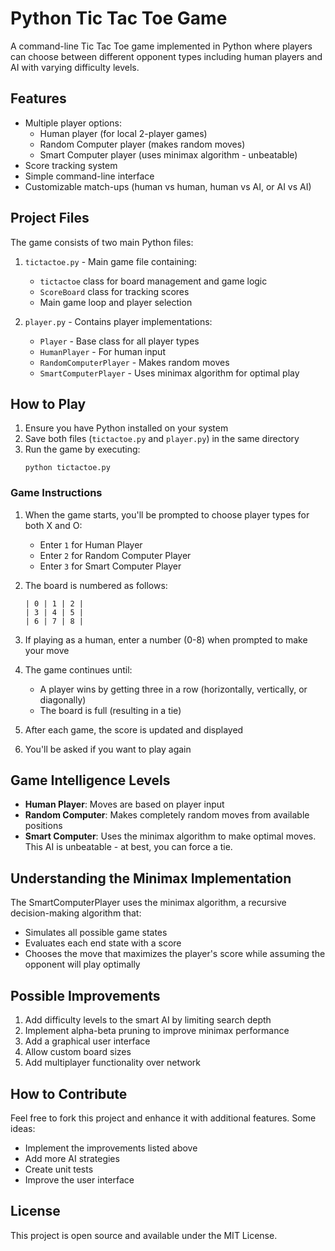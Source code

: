 # Python Tic Tac Toe Game

A command-line Tic Tac Toe game implemented in Python where players can choose between different opponent types including human players and AI with varying difficulty levels.

## Features

- Multiple player options:
  - Human player (for local 2-player games)
  - Random Computer player (makes random moves)
  - Smart Computer player (uses minimax algorithm - unbeatable)
- Score tracking system
- Simple command-line interface
- Customizable match-ups (human vs human, human vs AI, or AI vs AI)

## Project Files

The game consists of two main Python files:

1. `tictactoe.py` - Main game file containing:
   - `tictactoe` class for board management and game logic
   - `ScoreBoard` class for tracking scores
   - Main game loop and player selection

2. `player.py` - Contains player implementations:
   - `Player` - Base class for all player types
   - `HumanPlayer` - For human input
   - `RandomComputerPlayer` - Makes random moves
   - `SmartComputerPlayer` - Uses minimax algorithm for optimal play

## How to Play

1. Ensure you have Python installed on your system
2. Save both files (`tictactoe.py` and `player.py`) in the same directory
3. Run the game by executing:
   ```
   python tictactoe.py
   ```

### Game Instructions

1. When the game starts, you'll be prompted to choose player types for both X and O:
   - Enter `1` for Human Player
   - Enter `2` for Random Computer Player  
   - Enter `3` for Smart Computer Player

2. The board is numbered as follows:
   ```
   | 0 | 1 | 2 |
   | 3 | 4 | 5 |
   | 6 | 7 | 8 |
   ```

3. If playing as a human, enter a number (0-8) when prompted to make your move

4. The game continues until:
   - A player wins by getting three in a row (horizontally, vertically, or diagonally)
   - The board is full (resulting in a tie)

5. After each game, the score is updated and displayed
6. You'll be asked if you want to play again

## Game Intelligence Levels

- **Human Player**: Moves are based on player input
- **Random Computer**: Makes completely random moves from available positions
- **Smart Computer**: Uses the minimax algorithm to make optimal moves. This AI is unbeatable - at best, you can force a tie.

## Understanding the Minimax Implementation

The SmartComputerPlayer uses the minimax algorithm, a recursive decision-making algorithm that:
- Simulates all possible game states
- Evaluates each end state with a score
- Chooses the move that maximizes the player's score while assuming the opponent will play optimally

## Possible Improvements

1. Add difficulty levels to the smart AI by limiting search depth
2. Implement alpha-beta pruning to improve minimax performance
3. Add a graphical user interface
4. Allow custom board sizes
5. Add multiplayer functionality over network

## How to Contribute

Feel free to fork this project and enhance it with additional features. Some ideas:
- Implement the improvements listed above
- Add more AI strategies
- Create unit tests
- Improve the user interface

## License

This project is open source and available under the MIT License.